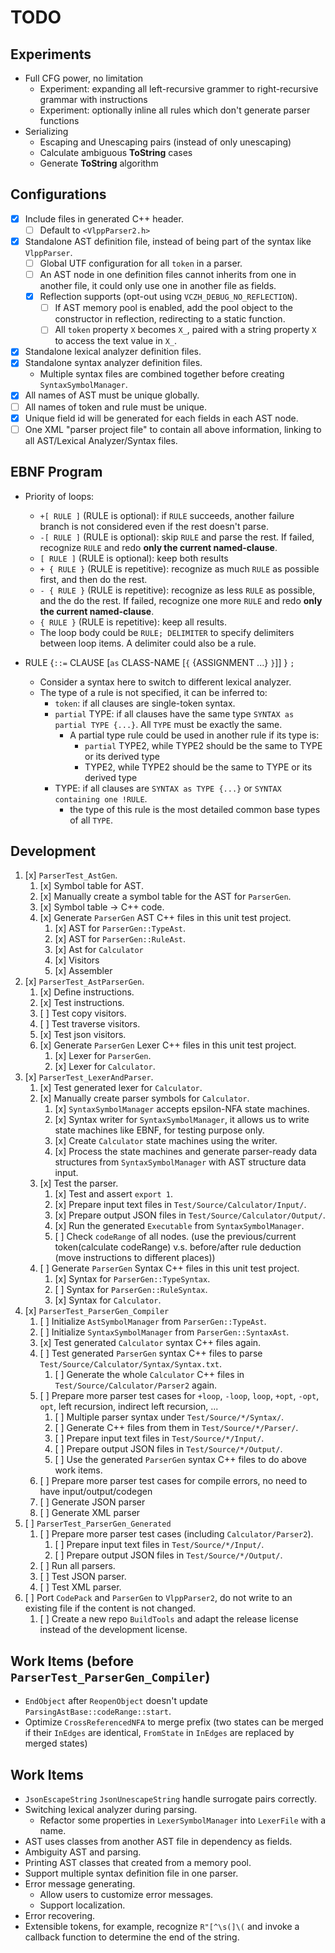 # TODO

## Experiments

- Full CFG power, no limitation
  - Experiment: expanding all left-recursive grammer to right-recursive grammar with instructions
  - Experiment: optionally inline all rules which don't generate parser functions
- Serializing
  - Escaping and Unescaping pairs (instead of only unescaping)
  - Calculate ambiguous **ToString** cases
  - Generate **ToString** algorithm

## Configurations

- [x] Include files in generated C++ header.
  - [ ] Default to `<VlppParser2.h>`
- [x] Standalone AST definition file, instead of being part of the syntax like `VlppParser`.
  - [ ] Global UTF configuration for all `token` in a parser.
  - [ ] An AST node in one definition files cannot inherits from one in another file, it could only use one in another file as fields.
  - [x] Reflection supports (opt-out using `VCZH_DEBUG_NO_REFLECTION`).
    - [ ] If AST memory pool is enabled, add the pool object to the constructor in reflection, redirecting to a static function.
    - [ ] All `token` property `X` becomes `X_`, paired with a string property `X` to access the text value in `X_`.
- [x] Standalone lexical analyzer definition files.
- [x] Standalone syntax analyzer definition files.
  - Multiple syntax files are combined together before creating `SyntaxSymbolManager`.
- [x] All names of AST must be unique globally.
- [ ] All names of token and rule must be unique.
- [x] Unique field id will be generated for each fields in each AST node.
- [ ] One XML "parser project file" to contain all above information, linking to all AST/Lexical Analyzer/Syntax files.

## EBNF Program

- Priority of loops:
  - `+[ RULE ]` (RULE is optional): if `RULE` succeeds, another failure branch is not considered even if the rest doesn't parse.
  - `-[ RULE ]` (RULE is optional): skip `RULE` and parse the rest. If failed, recognize `RULE` and redo **only the current named-clause**.
  - `[ RULE ]` (RULE is optional): keep both results
  - `+ { RULE }` (RULE is repetitive): recognize as much `RULE` as possible first, and then do the rest.
  - `- { RULE }` (RULE is repetitive): recognize as less `RULE` as possible, and the do the rest. If failed, recognize one more `RULE` and redo **only the current named-clause**.
  - `{ RULE }` (RULE is repetitive): keep all results.
  - The loop body could be `RULE; DELIMITER` to specify delimiters between loop items. A delimiter could also be a rule.

- RULE {`::=` CLAUSE [`as` CLASS-NAME [`{` {ASSIGNMENT ...} `}`]] } `;`
  - Consider a syntax here to switch to different lexical analyzer.
  - The type of a rule is not specified, it can be inferred to:
    - `token`: if all clauses are single-token syntax.
    - `partial` TYPE: if all clauses have the same type `SYNTAX as partial TYPE {...}`. All `TYPE` must be exactly the same.
      - A partial type rule could be used in another rule if its type is:
        - `partial` TYPE2, while TYPE2 should be the same to TYPE or its derived type
        - TYPE2, while TYPE2 should be the same to TYPE or its derived type
    - TYPE: if all clauses are `SYNTAX as TYPE {...}` or `SYNTAX containing one !RULE`.
      - the type of this rule is the most detailed common base types of all `TYPE`.

## Development

1. [x] `ParserTest_AstGen`.
   1. [x] Symbol table for AST.
   2. [x] Manually create a symbol table for the AST for `ParserGen`.
   3. [x] Symbol table -> C++ code.
   4. [x] Generate `ParserGen` AST C++ files in this unit test project.
      1. [x] AST for `ParserGen::TypeAst`.
      2. [x] AST for `ParserGen::RuleAst`.
      3. [x] Ast for `Calculator`
      4. [x] Visitors
      5. [x] Assembler
2. [x] `ParserTest_AstParserGen`.
   1. [x] Define instructions.
   2. [x] Test instructions.
   3. [ ] Test copy visitors.
   4. [ ] Test traverse visitors.
   5. [x] Test json visitors.
   6. [x] Generate `ParserGen` Lexer C++ files in this unit test project.
      1. [x] Lexer for `ParserGen`.
      2. [x] Lexer for `Calculator`.
3. [x] `ParserTest_LexerAndParser`.
   1. [x] Test generated lexer for `Calculator`.
   2. [x] Manually create parser symbols for `Calculator`.
      1. [x] `SyntaxSymbolManager` accepts epsilon-NFA state machines.
      2. [x] Syntax writer for `SyntaxSymbolManager`, it allows us to write state machines like EBNF, for testing purpose only.
      3. [x] Create `Calculator` state machines using the writer.
      4. [x] Process the state machines and generate parser-ready data structures from `SyntaxSymbolManager` with AST structure data input.
   3. [x] Test the parser.
      1. [x] Test and assert `export 1`.
      2. [x] Prepare input text files in `Test/Source/Calculator/Input/`.
      3. [x] Prepare output JSON files in `Test/Source/Calculator/Output/`.
      4. [x] Run the generated `Executable` from `SyntaxSymbolManager`.
      5. [ ] Check `codeRange` of all nodes. (use the previous/current token(calculate codeRange) v.s. before/after rule deduction (move instructions to different places))
   4. [ ] Generate `ParserGen` Syntax C++ files in this unit test project.
      1. [x] Syntax for `ParserGen::TypeSyntax`.
      2. [ ] Syntax for `ParserGen::RuleSyntax`.
      3. [x] Syntax for `Calculator`.
4. [x] `ParserTest_ParserGen_Compiler`
   1. [ ] Initialize `AstSymbolManager` from `ParserGen::TypeAst`.
   2. [ ] Initialize `SyntaxSymbolManager` from `ParserGen::SyntaxAst`.
   3. [x] Test generated `Calculator` syntax C++ files again.
   4. [ ] Test generated `ParserGen` syntax C++ files to parse `Test/Source/Calculator/Syntax/Syntax.txt`.
      1. [ ] Generate the whole `Calculator` C++ files in `Test/Source/Calculator/Parser2` again.
   5. [ ] Prepare more parser test cases for `+loop`, `-loop`, `loop`, `+opt`, `-opt`, `opt`, left recursion, indirect left recursion, ...
      1. [ ] Multiple parser syntax under `Test/Source/*/Syntax/`.
      2. [ ] Generate C++ files from them in `Test/Source/*/Parser/`.
      3. [ ] Prepare input text files in `Test/Source/*/Input/`.
      4. [ ] Prepare output JSON files in `Test/Source/*/Output/`.
      5. [ ] Use the generated `ParserGen` syntax C++ files to do above work items.
   5. [ ] Prepare more parser test cases for compile errors, no need to have input/output/codegen
   6. [ ] Generate JSON parser
   7. [ ] Generate XML parser
5. [ ] `ParserTest_ParserGen_Generated`
   1. [ ] Prepare more parser test cases (including `Calculator/Parser2`).
      1. [ ] Prepare input text files in `Test/Source/*/Input/`.
      2. [ ] Prepare output JSON files in `Test/Source/*/Output/`.
   2. [ ] Run all parsers.
   3. [ ] Test JSON parser.
   4. [ ] Test XML parser.
6. [ ] Port `CodePack` and `ParserGen` to `VlppParser2`, do not write to an existing file if the content is not changed.
   1. [ ] Create a new repo `BuildTools` and adapt the release license instead of the development license.

## Work Items (before `ParserTest_ParserGen_Compiler`)

- `EndObject` after `ReopenObject` doesn't update `ParsingAstBase::codeRange::start`.
- Optimize `CrossReferencedNFA` to merge prefix (two states can be merged if their `InEdges` are identical, `FromState` in `InEdges` are replaced by merged states)

## Work Items

- `JsonEscapeString` `JsonUnescapeString` handle surrogate pairs correctly.
- Switching lexical analyzer during parsing.
  - Refactor some properties in `LexerSymbolManager` into `LexerFile` with a name.
- AST uses classes from another AST file in dependency as fields.
- Ambiguity AST and parsing.
- Printing AST classes that created from a memory pool.
- Support multiple syntax definition file in one parser.
- Error message generating.
  - Allow users to customize error messages.
  - Support localization.
- Error recovering.
- Extensible tokens, for example, recognize `R"[^\s(]\(` and invoke a callback function to determine the end of the string.
